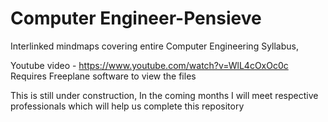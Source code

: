 # Computer Engineer-Pensieve
 
 
 Interlinked mindmaps covering entire Computer Engineering Syllabus,
 
 Youtube video - https://www.youtube.com/watch?v=WlL4cOxOc0c
 Requires Freeplane software to view the files
 
 This is still under construction, In the coming months I will meet respective professionals which will help us complete this repository
